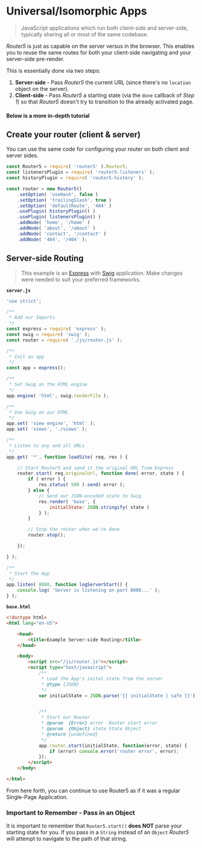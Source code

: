 # Universal/Isomorphic Apps

> JavaScript applications which run both client-side and server-side, typically sharing all or most of the same codebase.

_Router5_ is just as capable on the server versus in the browser. This enables you to reuse the same routes for both your client-side navigating and your server-side pre-render.

This is essentially done via two steps:

 1. **Server-side** - Pass _Router5_ the current URL (since there's no `location` object on the server).
 2. **Client-side** - Pass _Router5_ a starting state (via the `done` callback of _Step 1_) so that _Router5_ doesn't try to transition to the already activated page.

#### Below is a more in-depth tutorial

## Create your router (client & server)

You can use the same code for configuring your router on both client and server sides.

```js
const Router5 = require( 'router5' ).Router5;
const listenersPlugin = require( 'router5-listeners' );
const historyPlugin = require( 'router5-history' );

const router = new Router5()
	.setOption( 'useHash', false )
	.setOption( 'trailingSlash', true )
	.setOption( 'defaultRoute', '404' )
	.usePlugin( historyPlugin() )
	.usePlugin( listenersPlugin() )
	.addNode( 'home', '/home' )
	.addNode( 'about', '/about' )
	.addNode( 'contact', '/contact' )
	.addNode( '404', '/404' );
```

## Server-side Routing
> This example is an [Express](http://expressjs.com/) with [Swig](http://paularmstrong.github.io/swig/) application. Make changes were needed to suit your preferred frameworks.

**`server.js`**
```javascript
'use strict';

/**
 * Add our Imports
 */
const express = require( 'express' );
const swig = require( 'swig' );
const router = require( './js/router.js' );

/**
 * Init an app
 */
const app = express();

/**
 * Set Swig as the HTML engine
 */
app.engine( 'html', swig.renderFile );

/**
 * Use Swig on our HTML
 */
app.set( 'view engine', 'html' );
app.set( 'views', './views' );

/**
 * Listen to any and all URLs
 */
app.get( '*', function loadSite( req, res ) {

	// Start Router5 and send it the original URL from Express
	router.start( req.originalUrl, function done( error, state ) {
		if ( error ) {
			res.status( 500 ).send( error );
		} else {
			// Send our JSON-encoded state to Swig
			res.render( 'base', {
				initialState: JSON.stringify( state )
			} );
		}

		// Stop the router when we're done
		router.stop();

	});

} );

/**
 * Start the App
 */
app.listen( 8080, function logServerStart() {
	console.log( 'Server is listening on port 8080...' );
} );
```
**`base.html`**
```html
<!doctype html>
<html lang="en-US">

	<head>
		<title>Example Server-side Routing</title>
	</head>

	<body>
		<script src="/js/router.js"></script>
		<script type="text/javascript">
			/**
			 * Load the App's inital state from the server
			 * @type {JSON}
			 */
			var initialState = JSON.parse('{{ initialState | safe }}');


			/**
			 * Start our Router
			 * @param  {Error} error  Router start error
			 * @param  {Object} state State Object
			 * @return {undefined}
			 */
			app.router.start(initialState, function(error, state) {
				if (error) console.error('router error', error);
			});
		</script>
	</body>

</html>

```

From here forth, you can continue to use Router5 as if it was a regular Single-Page Application.

### Important to Remember - Pass in an Object
It is important to remember that `Router5.start()` **does NOT** parse your starting state for you. If you pass in a `String` instead of an `Object` _Router5_ will attempt to navigate to the path of that string.
